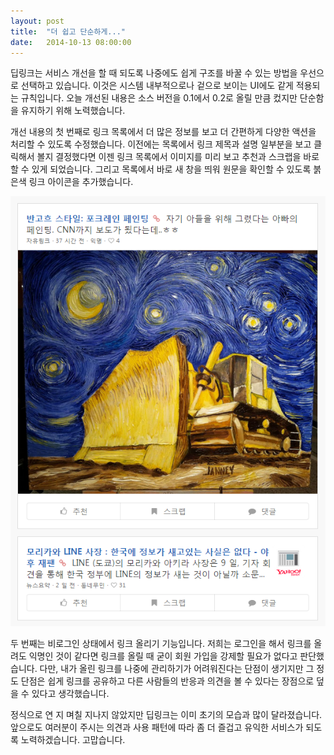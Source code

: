 ```yaml
---
layout: post
title:  "더 쉽고 단순하게..."
date:   2014-10-13 08:00:00
---
```


딥링크는 서비스 개선을 할 때 되도록 나중에도 쉽게 구조를 바꿀 수 있는 방법을 우선으로 선택하고 있습니다. 이것은 시스템 내부적으로나 겉으로 보이는 UI에도 같게 적용되는 규칙입니다. 오늘 개선된 내용은 소스 버전을 0.1에서 0.2로 올릴 만큼 컸지만 단순함을 유지하기 위해 노력했습니다.

개선 내용의 첫 번째로 링크 목록에서 더 많은 정보를 보고 더 간편하게 다양한 액션을 처리할 수 있도록 수정했습니다. 이전에는 목록에서 링크 제목과 설명 일부분을 보고 클릭해서 볼지 결정했다면 이젠 링크 목록에서 이미지를 미리 보고 추천과 스크랩을 바로 할 수 있게 되었습니다. 그리고 목록에서 바로 새 창을 띄워 원문을 확인할 수 있도록 붉은색 링크 아이콘을 추가했습니다. 

![alt "링크목록"](/assets/images/kiss.png "링크목록")

두 번째는 비로그인 상태에서 링크 올리기 기능입니다. 저희는 로그인을 해서 링크를 올려도 익명인 것이 같다면 링크를 올릴 때 굳이 회원 가입을 강제할 필요가 없다고 판단했습니다. 다만, 내가 올린 링크를 나중에 관리하기가 어려워진다는 단점이 생기지만 그 정도 단점은 쉽게 링크를 공유하고 다른 사람들의 반응과 의견을 볼 수 있다는 장점으로 덮을 수 있다고 생각했습니다.

정식으로 연 지 며칠 지나지 않았지만 딥링크는 이미 초기의 모습과 많이 달라졌습니다. 앞으로도 여러분이 주시는 의견과 사용 패턴에 따라 좀 더 즐겁고 유익한 서비스가 되도록 노력하겠습니다. 고맙습니다. 